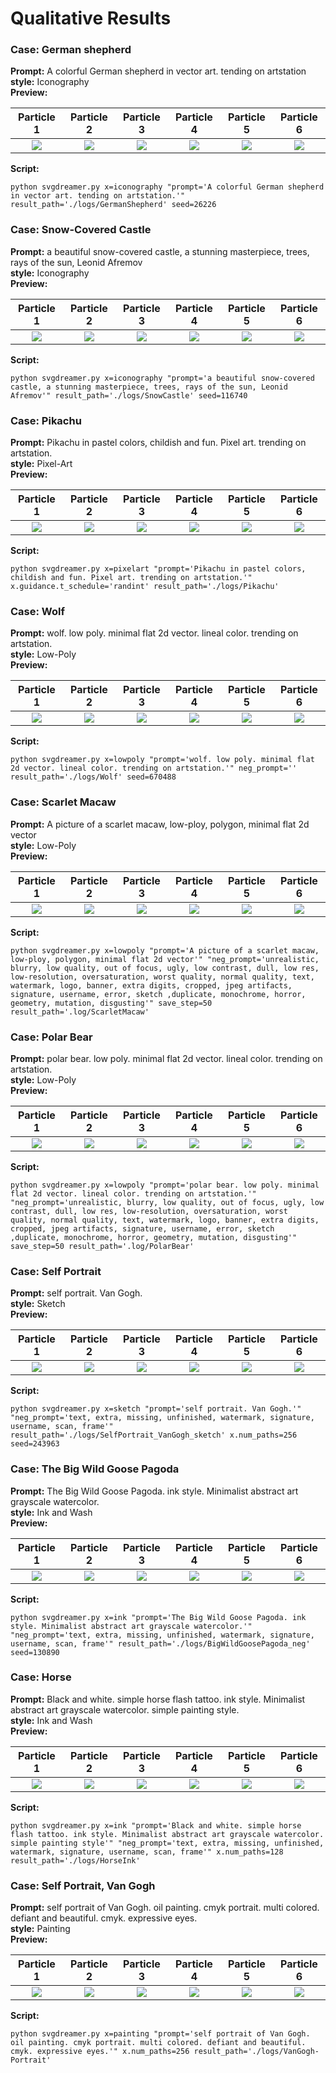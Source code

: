 # Qualitative Results

### Case: German shepherd

**Prompt:** A colorful German shepherd in vector art. tending on artstation <br/>
**style:** Iconography <br/>
**Preview:**

|                           Particle 1                           |                           Particle 2                           |                           Particle 3                           |                          Particle 4                          |                           Particle 5                           |                           Particle 6                           |
|:--------------------------------------------------------------:|:--------------------------------------------------------------:|:--------------------------------------------------------------:|:------------------------------------------------------------:|:--------------------------------------------------------------:|:--------------------------------------------------------------:|
| <img src="./assets/Icon-GermanShepherd/finetune_final_p0.svg"> | <img src="./assets/Icon-GermanShepherd/finetune_final_p1.svg"> | <img src="./assets/Icon-GermanShepherd/finetune_final_p2.svg"> | <img src="assets/Icon-GermanShepherd/finetune_final_p3.svg"> | <img src="./assets/Icon-GermanShepherd/finetune_final_p4.svg"> | <img src="./assets/Icon-GermanShepherd/finetune_final_p5.svg"> |

**Script:**

```shell
python svgdreamer.py x=iconography "prompt='A colorful German shepherd in vector art. tending on artstation.'" result_path='./logs/GermanShepherd' seed=26226
```

### Case: Snow-Covered Castle

**Prompt:** a beautiful snow-covered castle, a stunning masterpiece, trees, rays of the sun, Leonid Afremov <br/>
**style:** Iconography <br/>
**Preview:**

|                         Particle 1                         |                         Particle 2                         |                         Particle 3                         |                        Particle 4                        |                         Particle 5                         |                         Particle 6                         |
|:----------------------------------------------------------:|:----------------------------------------------------------:|:----------------------------------------------------------:|:--------------------------------------------------------:|:----------------------------------------------------------:|:----------------------------------------------------------:|
| <img src="./assets/Icon-SnowCastle/finetune_final_p0.svg"> | <img src="./assets/Icon-SnowCastle/finetune_final_p1.svg"> | <img src="./assets/Icon-SnowCastle/finetune_final_p2.svg"> | <img src="assets/Icon-SnowCastle/finetune_final_p3.svg"> | <img src="./assets/Icon-SnowCastle/finetune_final_p4.svg"> | <img src="./assets/Icon-SnowCastle/finetune_final_p5.svg"> |

**Script:**

```shell
python svgdreamer.py x=iconography "prompt='a beautiful snow-covered castle, a stunning masterpiece, trees, rays of the sun, Leonid Afremov'" result_path='./logs/SnowCastle' seed=116740
```

### Case: Pikachu

**Prompt:** Pikachu in pastel colors, childish and fun. Pixel art. trending on artstation. <br/>
**style:** Pixel-Art <br/>
**Preview:**

|                         Particle 1                          |                         Particle 2                          |                         Particle 3                          |                        Particle 4                         |                         Particle 5                          |                         Particle 6                          |
|:-----------------------------------------------------------:|:-----------------------------------------------------------:|:-----------------------------------------------------------:|:---------------------------------------------------------:|:-----------------------------------------------------------:|:-----------------------------------------------------------:|
| <img src="./assets/Pixelart-Pikachu/finetune_final_p0.svg"> | <img src="./assets/Pixelart-Pikachu/finetune_final_p1.svg"> | <img src="./assets/Pixelart-Pikachu/finetune_final_p2.svg"> | <img src="assets/Pixelart-Pikachu/finetune_final_p3.svg"> | <img src="./assets/Pixelart-Pikachu/finetune_final_p4.svg"> | <img src="./assets/Pixelart-Pikachu/finetune_final_p5.svg"> |

**Script:**

```shell
python svgdreamer.py x=pixelart "prompt='Pikachu in pastel colors, childish and fun. Pixel art. trending on artstation.'" x.guidance.t_schedule='randint' result_path='./logs/Pikachu'
```

### Case: Wolf

**Prompt:** wolf. low poly. minimal flat 2d vector. lineal color. trending on artstation. <br/>
**style:** Low-Poly <br/>
**Preview:**

|                       Particle 1                        |                       Particle 2                        |                       Particle 3                        |                      Particle 4                       |                       Particle 5                        |                       Particle 6                        |
|:-------------------------------------------------------:|:-------------------------------------------------------:|:-------------------------------------------------------:|:-----------------------------------------------------:|:-------------------------------------------------------:|:-------------------------------------------------------:|
| <img src="./assets/Lowploy-Wolf/finetune_final_p0.svg"> | <img src="./assets/Lowploy-Wolf/finetune_final_p1.svg"> | <img src="./assets/Lowploy-Wolf/finetune_final_p2.svg"> | <img src="assets/Lowploy-Wolf/finetune_final_p3.svg"> | <img src="./assets/Lowploy-Wolf/finetune_final_p4.svg"> | <img src="./assets/Lowploy-Wolf/finetune_final_p5.svg"> |

**Script:**

```shell
python svgdreamer.py x=lowpoly "prompt='wolf. low poly. minimal flat 2d vector. lineal color. trending on artstation.'" neg_prompt='' result_path='./logs/Wolf' seed=670488
```

### Case: Scarlet Macaw

**Prompt:** A picture of a scarlet macaw, low-ploy, polygon, minimal flat 2d vector <br/>
**style:** Low-Poly <br/>
**Preview:**

|                           Particle 1                            |                           Particle 2                            |                           Particle 3                            |                          Particle 4                           |                           Particle 5                            |                           Particle 6                            |
|:---------------------------------------------------------------:|:---------------------------------------------------------------:|:---------------------------------------------------------------:|:-------------------------------------------------------------:|:---------------------------------------------------------------:|:---------------------------------------------------------------:|
| <img src="./assets/Lowpoly-ScarletMacaw/finetune_final_p0.svg"> | <img src="./assets/Lowpoly-ScarletMacaw/finetune_final_p1.svg"> | <img src="./assets/Lowpoly-ScarletMacaw/finetune_final_p2.svg"> | <img src="assets/Lowpoly-ScarletMacaw/finetune_final_p3.svg"> | <img src="./assets/Lowpoly-ScarletMacaw/finetune_final_p4.svg"> | <img src="./assets/Lowpoly-ScarletMacaw/finetune_final_p5.svg"> |

**Script:**

```shell
python svgdreamer.py x=lowpoly "prompt='A picture of a scarlet macaw, low-ploy, polygon, minimal flat 2d vector'" "neg_prompt='unrealistic, blurry, low quality, out of focus, ugly, low contrast, dull, low res, low-resolution, oversaturation, worst quality, normal quality, text, watermark, logo, banner, extra digits, cropped, jpeg artifacts, signature, username, error, sketch ,duplicate, monochrome, horror, geometry, mutation, disgusting'" save_step=50 result_path='.log/ScarletMacaw'
```

### Case: Polar Bear

**Prompt:** polar bear. low poly. minimal flat 2d vector. lineal color. trending on artstation. <br/>
**style:** Low-Poly <br/>
**Preview:**

|                          Particle 1                          |                          Particle 2                          |                          Particle 3                          |                         Particle 4                         |                          Particle 5                          |                          Particle 6                          |
|:------------------------------------------------------------:|:------------------------------------------------------------:|:------------------------------------------------------------:|:----------------------------------------------------------:|:------------------------------------------------------------:|:------------------------------------------------------------:|
| <img src="./assets/Lowpoly-PolarBear/finetune_final_p0.svg"> | <img src="./assets/Lowpoly-PolarBear/finetune_final_p1.svg"> | <img src="./assets/Lowpoly-PolarBear/finetune_final_p2.svg"> | <img src="assets/Lowpoly-PolarBear/finetune_final_p3.svg"> | <img src="./assets/Lowpoly-PolarBear/finetune_final_p4.svg"> | <img src="./assets/Lowpoly-PolarBear/finetune_final_p5.svg"> |

**Script:**

```shell
python svgdreamer.py x=lowpoly "prompt='polar bear. low poly. minimal flat 2d vector. lineal color. trending on artstation.'" "neg_prompt='unrealistic, blurry, low quality, out of focus, ugly, low contrast, dull, low res, low-resolution, oversaturation, worst quality, normal quality, text, watermark, logo, banner, extra digits, cropped, jpeg artifacts, signature, username, error, sketch ,duplicate, monochrome, horror, geometry, mutation, disgusting'" save_step=50 result_path='.log/PolarBear'
```

### Case: Self Portrait

**Prompt:** self portrait. Van Gogh. <br/>
**style:** Sketch <br/>
**Preview:**

|                              Particle 1                               |                              Particle 2                               |                              Particle 3                               |                             Particle 4                              |                              Particle 5                               |                              Particle 6                               |
|:---------------------------------------------------------------------:|:---------------------------------------------------------------------:|:---------------------------------------------------------------------:|:-------------------------------------------------------------------:|:---------------------------------------------------------------------:|:---------------------------------------------------------------------:|
| <img src="./assets/Sketch-SelfPortraitVanGogh/finetune_final_p0.svg"> | <img src="./assets/Sketch-SelfPortraitVanGogh/finetune_final_p1.svg"> | <img src="./assets/Sketch-SelfPortraitVanGogh/finetune_final_p2.svg"> | <img src="assets/Sketch-SelfPortraitVanGogh/finetune_final_p3.svg"> | <img src="./assets/Sketch-SelfPortraitVanGogh/finetune_final_p4.svg"> | <img src="./assets/Sketch-SelfPortraitVanGogh/finetune_final_p5.svg"> |

**Script:**

```shell
python svgdreamer.py x=sketch "prompt='self portrait. Van Gogh.'" "neg_prompt='text, extra, missing, unfinished, watermark, signature, username, scan, frame'" result_path='./logs/SelfPortrait_VanGogh_sketch' x.num_paths=256 seed=243963
```

### Case: The Big Wild Goose Pagoda

**Prompt:** The Big Wild Goose Pagoda. ink style. Minimalist abstract art grayscale watercolor. <br/>
**style:** Ink and Wash <br/>
**Preview:**

|                             Particle 1                              |                             Particle 2                              |                             Particle 3                              |                            Particle 4                             |                             Particle 5                              |                             Particle 6                              |
|:-------------------------------------------------------------------:|:-------------------------------------------------------------------:|:-------------------------------------------------------------------:|:-----------------------------------------------------------------:|:-------------------------------------------------------------------:|:-------------------------------------------------------------------:|
| <img src="./assets/Ink-BigWildGoosePagoda-2/finetune_final_p0.svg"> | <img src="./assets/Ink-BigWildGoosePagoda-2/finetune_final_p1.svg"> | <img src="./assets/Ink-BigWildGoosePagoda-2/finetune_final_p2.svg"> | <img src="assets/Ink-BigWildGoosePagoda-2/finetune_final_p3.svg"> | <img src="./assets/Ink-BigWildGoosePagoda-2/finetune_final_p4.svg"> | <img src="./assets/Ink-BigWildGoosePagoda-2/finetune_final_p5.svg"> |

**Script:**

```shell
python svgdreamer.py x=ink "prompt='The Big Wild Goose Pagoda. ink style. Minimalist abstract art grayscale watercolor.'" "neg_prompt='text, extra, missing, unfinished, watermark, signature, username, scan, frame'" result_path='./logs/BigWildGoosePagoda_neg' seed=130890
```

### Case: Horse

**Prompt:** Black and white. simple horse flash tattoo. ink style. Minimalist abstract art grayscale watercolor. simple
painting style. <br/>
**style:** Ink and Wash <br/>
**Preview:**

|                      Particle 1                      |                      Particle 2                      |                      Particle 3                      |                     Particle 4                     |                      Particle 5                      |                      Particle 6                      |
|:----------------------------------------------------:|:----------------------------------------------------:|:----------------------------------------------------:|:--------------------------------------------------:|:----------------------------------------------------:|:----------------------------------------------------:|
| <img src="./assets/Ink-Horse/finetune_final_p0.svg"> | <img src="./assets/Ink-Horse/finetune_final_p1.svg"> | <img src="./assets/Ink-Horse/finetune_final_p2.svg"> | <img src="assets/Ink-Horse/finetune_final_p3.svg"> | <img src="./assets/Ink-Horse/finetune_final_p4.svg"> | <img src="./assets/Ink-Horse/finetune_final_p5.svg"> |

**Script:**

```shell
python svgdreamer.py x=ink "prompt='Black and white. simple horse flash tattoo. ink style. Minimalist abstract art grayscale watercolor. simple painting style'" "neg_prompt='text, extra, missing, unfinished, watermark, signature, username, scan, frame'" x.num_paths=128 result_path='./logs/HorseInk'
```

### Case: Self Portrait, Van Gogh

**Prompt:** self portrait of Van Gogh. oil painting. cmyk portrait. multi colored. defiant and beautiful. cmyk.
expressive eyes. <br/>
**style:** Painting <br/>
**Preview:**

|                            Particle 1                            |                            Particle 2                            |                            Particle 3                            |                           Particle 4                           |                            Particle 5                            |                            Particle 6                            |
|:----------------------------------------------------------------:|:----------------------------------------------------------------:|:----------------------------------------------------------------:|:--------------------------------------------------------------:|:----------------------------------------------------------------:|:----------------------------------------------------------------:|
| <img src="./assets/Painting-SelfPortrait/finetune_final_p0.svg"> | <img src="./assets/Painting-SelfPortrait/finetune_final_p1.svg"> | <img src="./assets/Painting-SelfPortrait/finetune_final_p2.svg"> | <img src="assets/Painting-SelfPortrait/finetune_final_p3.svg"> | <img src="./assets/Painting-SelfPortrait/finetune_final_p4.svg"> | <img src="./assets/Painting-SelfPortrait/finetune_final_p5.svg"> |

**Script:**

````shell
python svgdreamer.py x=painting "prompt='self portrait of Van Gogh. oil painting. cmyk portrait. multi colored. defiant and beautiful. cmyk. expressive eyes.'" x.num_paths=256 result_path='./logs/VanGogh-Portrait'
````
